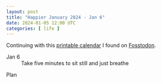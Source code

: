 ```yaml
---
layout: post
title: "Happier January 2024 - Jan 6"
date: 2024-01-05 12:00 UTC
categories: [ life ]
---
```


Continuing with this [printable calendar] I found on [Fosstodon].

  [printable calendar]: https://actionforhappiness.org/sites/default/files/calendar_download/pdf/Jan%202024.pdf
  [Fosstodon]: https://fosstodon.org

<dl>
  <dt>Jan 6</dt>
  <dd>Take five minutes to sit still and just breathe</dd>
</dl>

<dl>
  <dt>Plan</dt>
  <dd></dd>
</dl>
